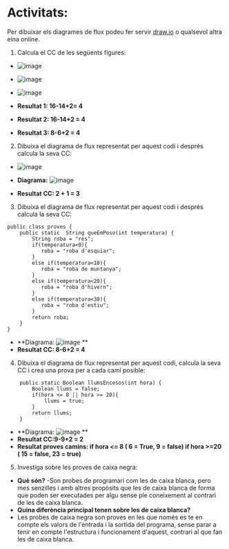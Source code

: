 # Activitats: 

Per dibuixar els diagrames de flux podeu fer servir [draw.io](https://draw.io) o qualsevol altra eina online.

1. Calcula el CC de les següents figures:
  - ![image](https://user-images.githubusercontent.com/110727546/204613022-4ab64342-2e06-438d-a7e8-570685b3c406.png)
  - ![image](https://user-images.githubusercontent.com/110727546/204613180-6d55bf09-28b8-417e-96f4-f71a762ac44c.png)
  - ![image](https://user-images.githubusercontent.com/110727546/204655229-8c3f28d7-3d8b-4746-a55d-331f89da39d2.png)

  - **Resultat 1: 16-14+2= 4**
  - **Resultat 2: 16-14+2 = 4**
  - **Resultat 3: 8-6+2 = 4**


2. Dibuixa el diagrama de flux representat per aquest codi i després calcula la seva CC:
  - ![image](https://user-images.githubusercontent.com/110727546/204615125-363e5e6c-173b-4ec0-8c0b-cb97985ade06.png)

  - **Diagrama:**
![image](https://user-images.githubusercontent.com/96839905/204739663-a0362549-afce-4fe2-b95d-c07520203434.png)

  - **Resultat CC: 2 + 1 = 3**

3. Dibuixa el diagrama de flux representat per aquest codi i després calcula la seva CC:

```
public class proves {
    public static  String queEmPoso(int temperatura) {
        String roba = "res";
        if(temperatura<0){
           roba = "roba d'esquiar";
        }
        else if(temperatura<10){
           roba = "roba de muntanya";
        }
        else if(temperatura<20){
           roba = "roba d'hivern";
        }
        else if(temperatura<30){
           roba = "roba d'estiu";
        }
        return roba;
    }    
}
```

  - **Diagrama: ![image](https://user-images.githubusercontent.com/96839905/204747661-ac9a1110-65c5-43d1-ba61-da61cd77d61b.png)
**
  - **Resultat CC: 8-6+2 = 4**

4. Dibuixa el diagrama de flux representat per aquest codi, calcula la seva CC i crea una prova per a cada camí posible:

```
    public static Boolean llumsEncesos(int hora) {
        Boolean llums = false;
        if(hora <= 8 || hora >= 20){
            llums = true;
        }
        return llums;
    }
```
  - **Diagrama: ![image](https://user-images.githubusercontent.com/96839905/204747067-befadecf-8293-488a-9308-0bfd4f7ce879.png)
**
  - **Resultat CC:9-9+2 = 2**
  - **Resultat proves camins: if hora <= 8 ( 6 = True, 9 = false)  if hora >=20 ( 15 = false, 23 = true)**

5. Investiga sobre les proves de caixa negra:

  - **Què són?**
  -Son probes de programari com les de caixa blanca, pero mes senzilles i amb altres propòsits que les de caixa blanca de forma que poden ser executades per algu sense ple coneixement al contrari de les de caixa blanca.
  - **Quina diferència principal tenen sobre les de caixa blanca?**
  - Les probes de caixa negra son proves en les que només es te en compte els valors de l'entrada i la sortida del programa, sense parar a tenir en compte l'estructura i funcionament d'aquest, contrari al que fan les de caixa blanca.

